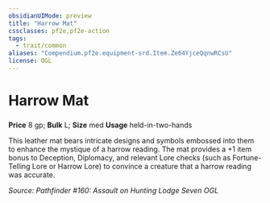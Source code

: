 ```yaml
---
obsidianUIMode: preview
title: "Harrow Mat"
cssclasses: pf2e,pf2e-action
tags:
  - trait/common
aliases: "Compendium.pf2e.equipment-srd.Item.Ze64YjceQqnwRCsU"
license: OGL
---
```

# Harrow Mat

### 


**Price** 8 gp; 
**Bulk** L; **Size** med
**Usage** held-in-two-hands

This leather mat bears intricate designs and symbols embossed into them to enhance the mystique of a harrow reading. The mat provides a +1 item bonus to Deception, Diplomacy, and relevant Lore checks (such as Fortune-Telling Lore or Harrow Lore) to convince a creature that a harrow reading was accurate.

*Source: Pathfinder #160: Assault on Hunting Lodge Seven*
*OGL*